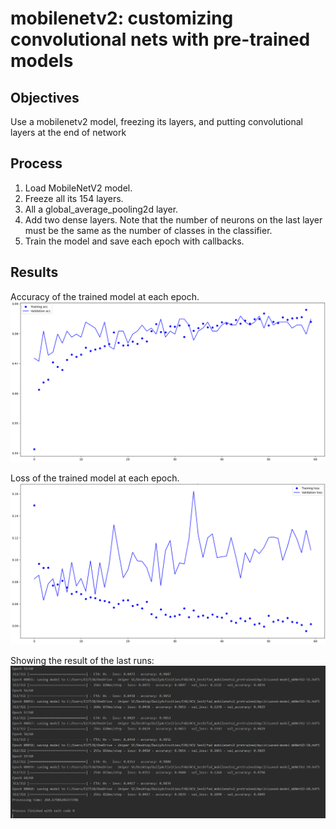 # mobilenetv2: customizing convolutional nets with pre-trained models

## Objectives

Use a mobilenetv2 model, freezing its layers, and putting convolutional layers at the end of network

## Process

1. Load MobileNetV2 model.
2. Freeze all its 154 layers.
3. All a global_average_pooling2d layer.
4. Add two dense layers. Note that the number of neurons on the last layer must be the same as the number of classes
in the classifier.
5. Train the model and save each epoch with callbacks.


## Results

Accuracy of the trained model at each epoch.
![Accuracy of the trained model](./results/acc.PNG)

Loss of the trained model at each epoch.
![Loss of the trained model](./results/losss.PNG)

Showing the result of the last runs:
![Run details](./results/runs.PNG)
